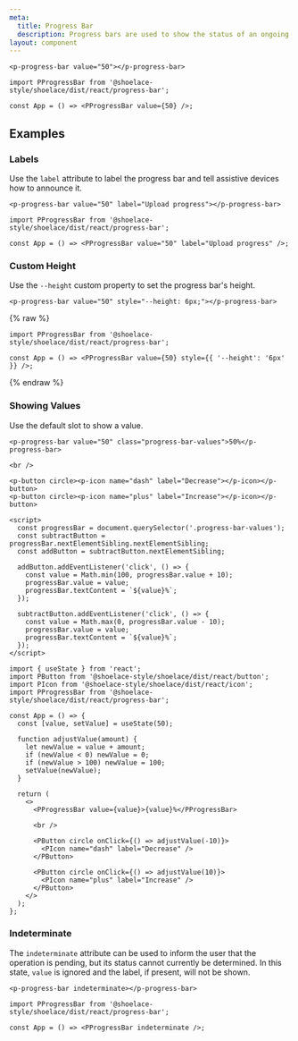 ```yaml
---
meta:
  title: Progress Bar
  description: Progress bars are used to show the status of an ongoing operation.
layout: component
---
```


```html:preview
<p-progress-bar value="50"></p-progress-bar>
```

```jsx:react
import PProgressBar from '@shoelace-style/shoelace/dist/react/progress-bar';

const App = () => <PProgressBar value={50} />;
```

## Examples

### Labels

Use the `label` attribute to label the progress bar and tell assistive devices how to announce it.

```html:preview
<p-progress-bar value="50" label="Upload progress"></p-progress-bar>
```

```jsx:react
import PProgressBar from '@shoelace-style/shoelace/dist/react/progress-bar';

const App = () => <PProgressBar value="50" label="Upload progress" />;
```

### Custom Height

Use the `--height` custom property to set the progress bar's height.

```html:preview
<p-progress-bar value="50" style="--height: 6px;"></p-progress-bar>
```

{% raw %}

```jsx:react
import PProgressBar from '@shoelace-style/shoelace/dist/react/progress-bar';

const App = () => <PProgressBar value={50} style={{ '--height': '6px' }} />;
```

{% endraw %}

### Showing Values

Use the default slot to show a value.

```html:preview
<p-progress-bar value="50" class="progress-bar-values">50%</p-progress-bar>

<br />

<p-button circle><p-icon name="dash" label="Decrease"></p-icon></p-button>
<p-button circle><p-icon name="plus" label="Increase"></p-icon></p-button>

<script>
  const progressBar = document.querySelector('.progress-bar-values');
  const subtractButton = progressBar.nextElementSibling.nextElementSibling;
  const addButton = subtractButton.nextElementSibling;

  addButton.addEventListener('click', () => {
    const value = Math.min(100, progressBar.value + 10);
    progressBar.value = value;
    progressBar.textContent = `${value}%`;
  });

  subtractButton.addEventListener('click', () => {
    const value = Math.max(0, progressBar.value - 10);
    progressBar.value = value;
    progressBar.textContent = `${value}%`;
  });
</script>
```

```jsx:react
import { useState } from 'react';
import PButton from '@shoelace-style/shoelace/dist/react/button';
import PIcon from '@shoelace-style/shoelace/dist/react/icon';
import PProgressBar from '@shoelace-style/shoelace/dist/react/progress-bar';

const App = () => {
  const [value, setValue] = useState(50);

  function adjustValue(amount) {
    let newValue = value + amount;
    if (newValue < 0) newValue = 0;
    if (newValue > 100) newValue = 100;
    setValue(newValue);
  }

  return (
    <>
      <PProgressBar value={value}>{value}%</PProgressBar>

      <br />

      <PButton circle onClick={() => adjustValue(-10)}>
        <PIcon name="dash" label="Decrease" />
      </PButton>

      <PButton circle onClick={() => adjustValue(10)}>
        <PIcon name="plus" label="Increase" />
      </PButton>
    </>
  );
};
```

### Indeterminate

The `indeterminate` attribute can be used to inform the user that the operation is pending, but its status cannot currently be determined. In this state, `value` is ignored and the label, if present, will not be shown.

```html:preview
<p-progress-bar indeterminate></p-progress-bar>
```

```jsx:react
import PProgressBar from '@shoelace-style/shoelace/dist/react/progress-bar';

const App = () => <PProgressBar indeterminate />;
```
